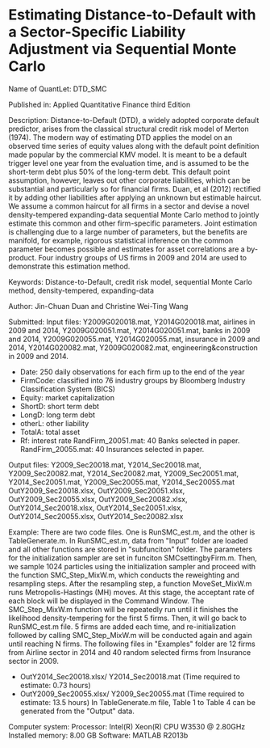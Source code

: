 # Estimating Distance-to-Default with a Sector-Specific Liability Adjustment via Sequential Monte Carlo

Name of QuantLet: DTD_SMC

Published in: Applied Quantitative Finance third Edition

Description: Distance-to-Default (DTD), a widely adopted corporate default predictor, arises from the classical structural credit risk model of Merton (1974). The modern way of estimating DTD applies the model on an observed time series of equity values along with the default point definition made popular by the commercial KMV model. It is meant to be a default trigger level one year from the evaluation time, and is assumed to be the short-term debt plus 50% of the long-term debt. This default point assumption, however, leaves out other corporate liabilities, which can be substantial and particularly so for financial firms. Duan, et al (2012) rectified it by adding other liabilities after applying an unknown but estimable haircut. We assume a common haircut for all firms in a sector and devise a novel density-tempered expanding-data sequential Monte Carlo method to jointly estimate this common and other firm-specific parameters. Joint estimation is challenging due to a large number of parameters, but the benefits are manifold, for example, rigorous statistical inference on the common parameter becomes possible and estimates for asset correlations are a by-product. Four industry groups of US firms in 2009 and 2014 are used to demonstrate this estimation method.

Keywords: Distance-to-Default, credit risk model, sequential Monte Carlo method, density-tempered, expanding-data

Author: Jin-Chuan Duan and Christine Wei-Ting Wang

Submitted:
Input files: Y2009G020018.mat, Y2014G020018.mat, airlines in 2009 and 2014, Y2009G020051.mat, Y2014G020051.mat, banks in 2009 and 2014, Y2009G020055.mat, Y2014G020055.mat, insurance in 2009 and 2014, Y2014G020082.mat, Y2009G020082.mat, engineering&construction in 2009 and 2014.
- Date: 250 daily observations for each firm up to the end of the year
-	FirmCode: classified into 76 industry groups by Bloomberg Industry Classification System (BICS)
-	Equity: market capitalization
-	ShortD: short term debt
-	LongD: long term debt
-	otherL: other liability
-	TotalA: total asset
-	Rf: interest rate
RandFirm_20051.mat: 40 Banks selected in paper. 
RandFirm_20055.mat: 40 Insurances selected in paper.

Output files:
Y2009_Sec20018.mat, Y2014_Sec20018.mat, Y2009_Sec20082.mat, Y2014_Sec20082.mat, 
Y2009_Sec20051.mat, Y2014_Sec20051.mat, Y2009_Sec20055.mat, Y2014_Sec20055.mat 
OutY2009_Sec20018.xlsx, OutY2009_Sec20051.xlsx, OutY2009_Sec20055.xlsx, OutY2009_Sec20082.xlsx, 
OutY2014_Sec20018.xlsx, OutY2014_Sec20051.xlsx, OutY2014_Sec20055.xlsx, OutY2014_Sec20082.xlsx

Example: There are two code files. One is RunSMC_est.m, and the other is TableGenerate.m. In RunSMC_est.m, data from "Input" folder are loaded and all other functions are stored in "subfunciton" folder. The parameters for the initialization sampler are set in funciton SMCsettingbyFirm.m. Then, we sample 1024 particles using the initialization sampler and proceed with the function SMC_Step_MixW.m, which conducts the reweighting and resampling steps. After the resampling step, a function MoveSet_MixW.m runs Metropolis-Hastings (MH) moves. At this stage, the acceptant rate of each block will be displayed in the Command Window. The SMC_Step_MixW.m function will be repeatedly run until it finishes the likelihood density-tempering for the first 5 firms. Then, it will go back to RunSMC_est.m file. 5 firms are added each time, and re-initialization followed by calling SMC_Step_MixW.m will be conducted again and again until reaching N firms. The following files in "Examples" folder are 12 firms from Airline sector in 2014 and 40 random selected firms from Insurance sector in 2009. 
- OutY2014_Sec20018.xlsx/ Y2014_Sec20018.mat (Time required to estimate: 0.73 hours) 
- OutY2009_Sec20055.xlsx/ Y2009_Sec20055.mat (Time required to estimate: 13.5 hours)
In TableGenerate.m file, Table 1 to Table 4 can be generated from the "Output" data.

Computer system: 
Processor: Intel(R) Xeon(R) CPU W3530 @ 2.80GHz 
Installed memory: 8.00 GB 
Software: MATLAB R2013b
